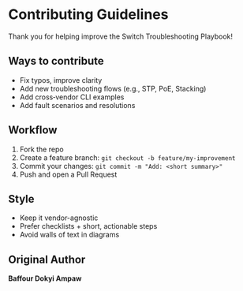 # Contributing Guidelines

Thank you for helping improve the Switch Troubleshooting Playbook!

## Ways to contribute
- Fix typos, improve clarity
- Add new troubleshooting flows (e.g., STP, PoE, Stacking)
- Add cross‑vendor CLI examples
- Add fault scenarios and resolutions

## Workflow
1. Fork the repo
2. Create a feature branch: `git checkout -b feature/my-improvement`
3. Commit your changes: `git commit -m "Add: <short summary>"`
4. Push and open a Pull Request

## Style
- Keep it vendor-agnostic
- Prefer checklists + short, actionable steps
- Avoid walls of text in diagrams

## Original Author
**Baffour Dokyi Ampaw**

